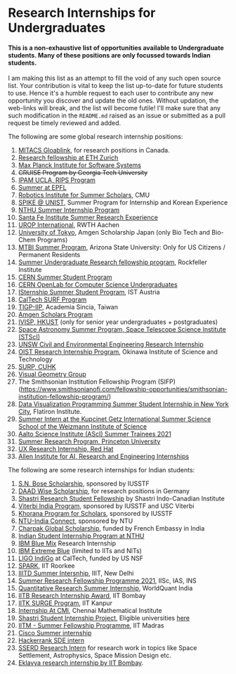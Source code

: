 # Research Internships for Undergraduates

#### This is a non-exhaustive list of opportunities available to Undergraduate students. Many of these positions are only focussed towards Indian students.

I am making this list as an attempt to fill the void of any such open source list. Your contribution is vital to keep the list up-to-date for future students to use. Hence it's a humble request to each user to contribute any new opportunity you discover and update the old ones. Without updation, the web-links will break, and the list will become futile! I'll make sure that any such modification in the `README.md` raised as an issue or submitted as a pull request be timely reviewed and added.

The following are some global research internship positions:

1.  [MITACS Gloablink](https://www.mitacs.ca/en/programs/globalink/globalink-research-internship), for research positions in Canada.
3. [Research fellowship at ETH Zurich](https://www.inf.ethz.ch/studies/summer-research-fellowship.html)
4. [Max Planck Institute for Software Systems](https://apply.mpi-sws.org/register/internship/)
5. ~~CRUISE Program by Georgia Tech University~~
6. [IPAM UCLA, RIPS Program](http://www.ipam.ucla.edu/programs/student-research-programs/)
7. [Summer at EPFL](https://summer.epfl.ch/)
8. [Robotics Institute for Summer Scholars](https://riss.ri.cmu.edu/), CMU
9. [SPIKE @ UNIST](http://spike.unist.ac.kr/main/main.php), Summer Program for Internship and Korean Experience
10. [NTHU Summer Internship Program](http://eng-en.web.nthu.edu.tw/files/14-1130-129169,r1447-1.php)
11. [Santa Fe Institute Summer Research Experience](https://www.santafe.edu/engage/learn/schools/research-experiences-undergraduates)
12. [UROP International](http://www.rwth-aachen.de/cms/root/Forschung/Angebote-fuer-Forschende/Angebote-fuer-Studierende/UROP/UROP-INternational/~wnr/Informationen-fuer-Studierende/?lidx=1), RWTH Aachen
13. [University of Tokyo](http://www.amgenscholars.com/japan-program), Amgen Scholarship Japan (only Bio Tech and Bio-Chem Programs)
14. [MTBI Summer Program](https://mtbi.asu.edu/summerprogram), Arizona State University: Only for US Citizens / Permanent Residents
15. [Summer Undergraduate Research fellowship program](https://www.rockefeller.edu/education-and-training/surf/), Rockfeller Institute
16. [CERN Summer Student Program](https://careers.cern/summer)  
17. [CERN OpenLab for Computer Science Undergraduates](https://openlab.cern/education)
18. [ISternship Summer Student Program](https://phd.pages.ist.ac.at/isternship/), IST Austria
19. [CalTech SURF Program](https://www.sfp.caltech.edu/programs/surf/application_information)
20. [TIGP-IIP](https://tigpsip.apps.sinica.edu.tw/index.php), Academia Sincia, Taiwan
21. [Amgen Scholars Program](amgenscholars.com/asia-program)
22. [IVISP, HKUST](https://pg.ust.hk/ivisp) (only for senior year undergraduates + postgraduates)
23. [Space Astronomy Summer Program, Space Telescope Science Institute (STScI)](http://www.stsci.edu/opportunities/space-astronomy-summer-program)
24. [UNSW Civil and Environmental Engineering Research Internship](https://www.engineering.unsw.edu.au/civil-engineering/study-with-us/international-exchange/research-internship-to-unsw-for-international-students)
25. [OIST Research Internship Program](https://groups.oist.jp/grad/research-interns), Okinawa Institute of Science and Technology
26. [SURP, CUHK](http://www.summer.cuhk.edu.hk/surp/)
27. [Visual Geometry Group](https://www.robots.ox.ac.uk/~vgg/)
28. The Smithsonian Institution Fellowship Program (SIFP)(https://www.smithsonianofi.com/fellowship-opportunities/smithsonian-institution-fellowship-program/)
27. [Data Visualization Programming Summer Student Internship in New York City](https://simonsfoundation.wd1.myworkdayjobs.com/en-US/simonsfoundationcareers/job/162-Fifth-Avenue/Data-Visualization-Intern--SCC_R0000579), Flatiron Institute.
28. [Summer Intern at the Kupcinet Getz International Summer Science School of the Weizmann Institute of Science](https://www.weizmann.ac.il/feinberg/admissions/kupcinet-getz-international-summer-school/about-program-0)
29. [Aalto Science Institute (AScI) Summer Trainees 2021](https://www.aalto.fi/en/open-positions/aalto-science-institute-asci-summer-trainees-2021)
30. [Summer Research Program, Princeton University](https://undergraduateresearch.princeton.edu/programs/summer-programs?field_princeton_status_eligibili_value=Non-Princeton+undergrads&field_class_year_eligibility_value=Juniors&field_division_value=Engineering)
31. [UX Research Internship, Red Hat](https://us-redhat.icims.com/jobs/83084/remote-us-nc/job)
32. [Allen Institute for AI, Research and Engineering Internships](https://allenai.org/internships)

The following are some research internships for Indian students:

1. [S.N. Bose Scholarship](http://iusstf.org/story/53-74-For-Indian-Students.html), sponsored by IUSSTF
2. [DAAD Wise Scholarship](https://www.daad.de/go/en/stipa50015295), for research positions in Germany
1. [Shastri Research Student Fellowship](https://www.shastriinstitute.org/shastri-research-student-fellowship) by Shastri Indo-Canadian Institute
2. [Viterbi India Program](https://www.iusstf.org/program/iusstf-viterbi-program), sponsored by IUSSTF and USC Viterbi
3. [Khorana Program for Scholars](https://www.iusstf.org/program/khorana-program-for-scholars), sponsored by IUSSTF
4. [NTU-India Connect](http://global.ntu.edu.sg/GMP/ic/Pages/default.aspx), sponsored by NTU
5. [Charpak Global Scholarship](https://www.inde.campusfrance.org/charpak-lab-scholarship), funded by French Embassy in India
6. [Indian Student Internship Program at NTHU](http://oga.nthu.edu.tw/news.php?id=233&lang=en)
7. [IBM Blue Mix](https://researcher.watson.ibm.com/researcher/view_group_subpage.php?id=8101) Research Internship
8. [IBM Extreme Blue](http://www-07.ibm.com/employment/in/students/extreme-blue/index.html) (limited to IITs and NITs)
9. [LIGO IndiGo](http://jobs.gw-indigo.org/tiki-index.php?page=LIGO-IndIGO+Summer+Students+Program) at CalTech, funded by US NSF
10. [SPARK](http://spark.iitr.ac.in/), IIT Roorkee
11. [IIITD Summer Intersnhip](https://www.iiitd.ac.in/placement/internships), IIIT, New Delhi
12. [Summer Research Fellowship Programme 2021](https://web-japps.ias.ac.in:8443/fellowship2021/application_instructions.jsp), IISc, IAS, INS
13. [Quantitative Research Summer Internship](https://websim.worldquantchallenge.com/en/cms/wqc/summerprograms/india/), WorldQuant India
14. [IITB Research Internship Award](http://www.iitb.ac.in/en/education/research-internship), IIT Bombay
15. [IITK SURGE Program](http://surge.iitk.ac.in/about.html), IIT Kanpur
16. [Internship At CMI](https://www.cmi.ac.in/admissions/internships.php), Chennai Mathematical Institute
17. [Shastri Student Internship Project](https://www.shastriinstitute.org/Shastri_Student_Internship_Project), Eligible universities [here](https://www.shastriinstitute.org/member-council)
18. [IITM - Summer Fellowship Programme](https://sfp.iitm.ac.in), IIT Madras
19. [Cisco Summer internship](https://jobs.cisco.com/jobs/ProjectDetail/Software-Engineer-Bachelor-s-Intern-United-States/1295250?source=Pitt+CSC&tags=CDC+SnNG+students-and-new-graduate-programs)
20. [Hackerrank SDE intern](https://breakinghierarchy.com/hackerrank-sde-intern/)
21. [SSERD Research Intern](https://www.sserd.org/internship/) for research work in topics like Space Settlement, Astrophysics, Space Mission Design etc.
22. [Eklavya research internship by IIT Bombay](https://www.it.iitb.ac.in/summerinternship2020/).
